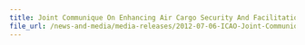 ```yaml
---
title: Joint Communique On Enhancing Air Cargo Security And Facilitation – Synergy Through Cooperation Singapore 6 July 2012 
file_url: /news-and-media/media-releases/2012-07-06-ICAO-Joint-Communique.pdf
---
```

